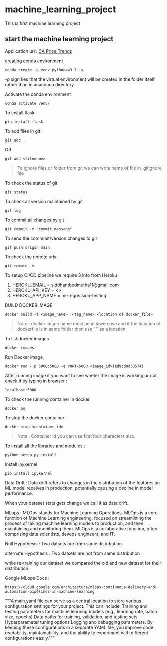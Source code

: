 # machine_learning_project
This is first machine learning project

## start the machine learning project
Application url : 
[CA Price Trends](https://ml-regression-testing-5830297bf57b.herokuapp.com/)

creating conda environment

```
conda create -p venv python==3.7 -y

```
-p signifies that the virtual environment will be created in the folder itself rather than in anaconda directory.


Activate the conda environment

```
conda activate venv/
```

To install flask
```
pip install flask
```

To add files in git 
```
git add .
```
OR
```
git add <filename>
```

 > To ignore files or folder from git we can write name of file in .gitignore  file


To check the status of git
```
git status 
```

To check all version maintained by git 
```
git log
```

To commit all changes by git 
```
git commit -m "commit_message"
```

To send the commmit/version changes to git
```
git push origin main 
```
To check the remote urls 
```
git remote -v
```


To setup CI/CD pipeline we require 3 info from Heroku 

1. HEROKU_EMAIL = siddhantbedmutha11@gmail.com
2. HEROKU_API_KEY = <>
3. HEROKU_APP_NAME = ml-regression-testing


BUILD DOCKER IMAGE 

```
docker build -t <image_name> :<tag_name> <location of docker_file>
```
> Note : docker image name must be in lowercase and if the location of dockerfile is in same folder then use "." as a location 


To list docker images
```
docker images
```

Run Docker image 
```
docker run - p 5000:5000 -e PORT=5000 <image_id>(ed9cd8d33574)
```

After running image if you want to see wheter the image is working or not check it by typing in browser :
```
localhost:5000
```
To check the running container in docker
```
docker ps 
```

To stop the docker container 
```
docker stop <container_id>
```

> Note : Container id you can use first four characters also.


To install all the libraries and modules :
```
python setup.py install
```


Install ipykernel
```
pip install ipykernel
```


Data Drift : 
Data drift refers to changes in the distribution of the features an ML model receives in production, potentially causing a decline in model performance.

When your dataset stats gets change we call it as data drift.



MLops :
MLOps stands for Machine Learning Operations. MLOps is a core function of Machine Learning engineering, focused on streamlining the process of taking machine learning models to production, and then maintaining and monitoring them. MLOps is a collaborative function, often comprising data scientists, devops engineers, and IT.


Null Hypothesis : Two datsets are from same distribution

alternate Hypothesis : Two datsets are not from same distribution

while re-training our dataset we compared the old and new dataset for their distribution.


Google MLops Docs :
```
https://cloud.google.com/architecture/mlops-continuous-delivery-and-automation-pipelines-in-machine-learning
```

"""A main.yaml file can serve as a central location to store various 
configuration settings for your project. This can include:
Training and testing parameters for machine learning models 
(e.g., learning rate, batch size, epochs)
Data paths for training, validation, and testing sets Hyperparameter tuning 
options Logging and debugging parameters.
By keeping these configurations in a separate YAML file, you improve code 
readability, maintainability, and the ability to experiment with different 
configurations easily."""